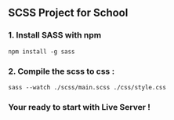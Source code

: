 ## SCSS Project for School


### 1. Install SASS with npm
```
npm install -g sass
```

### 2. Compile the scss to css : 
```
sass --watch ./scss/main.scss ./css/style.css
```

### Your ready to start with Live Server !

